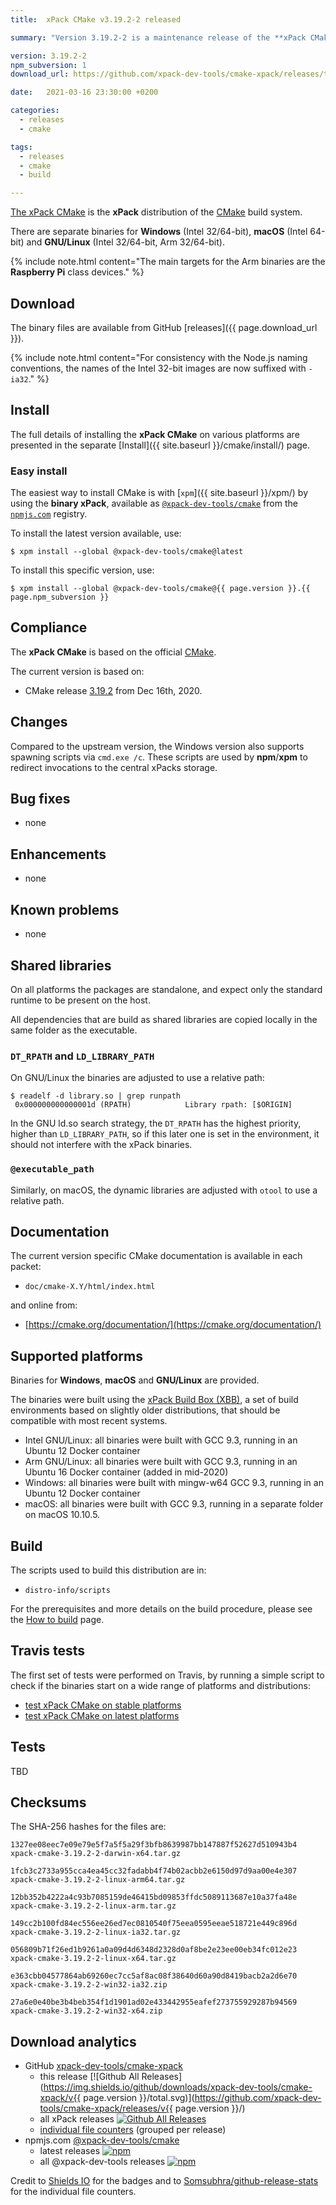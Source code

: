 ```yaml
---
title:  xPack CMake v3.19.2-2 released

summary: "Version 3.19.2-2 is a maintenance release of the **xPack CMake** package, fixing the spawning of cmd.exe scripts on Windows."

version: 3.19.2-2
npm_subversion: 1
download_url: https://github.com/xpack-dev-tools/cmake-xpack/releases/tag/v3.19.2-2/

date:   2021-03-16 23:30:00 +0200

categories:
  - releases
  - cmake

tags:
  - releases
  - cmake
  - build

---
```


[The xPack CMake](https://xpack.github.io/cmake/)
is the **xPack** distribution of the
[CMake](https://cmake.org) build system.

There are separate binaries for **Windows** (Intel 32/64-bit),
**macOS** (Intel 64-bit) and **GNU/Linux** (Intel 32/64-bit, Arm 32/64-bit).

{% include note.html content="The main targets for the Arm binaries
are the **Raspberry Pi** class devices." %}

## Download

The binary files are available from GitHub [releases]({{ page.download_url }}).

{% include note.html content="For consistency with the Node.js naming
conventions, the names of the Intel 32-bit images are now suffixed with
`-ia32`." %}

## Install

The full details of installing the **xPack CMake** on various platforms
are presented in the separate
[Install]({{ site.baseurl }}/cmake/install/) page.

### Easy install

The easiest way to install CMake is with
[`xpm`]({{ site.baseurl }}/xpm/)
by using the **binary xPack**, available as
[`@xpack-dev-tools/cmake`](https://www.npmjs.com/package/@xpack-dev-tools/cmake)
from the [`npmjs.com`](https://www.npmjs.com) registry.

To install the latest version available, use:

```console
$ xpm install --global @xpack-dev-tools/cmake@latest
```

To install this specific version, use:

```console
$ xpm install --global @xpack-dev-tools/cmake@{{ page.version }}.{{ page.npm_subversion }}
```

## Compliance

The **xPack CMake** is based on the official
[CMake](https://cmake.org).

The current version is based on:

- CMake release
[3.19.2](https://github.com/Kitware/CMake/releases/tag/v3.19.2/)
from Dec 16th, 2020.

## Changes

Compared to the upstream version, the Windows version also supports
spawning scripts via `cmd.exe /c`. These scripts are used by **npm**/**xpm**
to redirect invocations to the central xPacks storage.

## Bug fixes

- none

## Enhancements

- none

## Known problems

- none

## Shared libraries

On all platforms the packages are standalone, and expect only the standard
runtime to be present on the host.

All dependencies that are build as shared libraries are copied locally in the
same folder as the executable.

### `DT_RPATH` and `LD_LIBRARY_PATH`

On GNU/Linux the binaries are adjusted to use a relative path:

```console
$ readelf -d library.so | grep runpath
 0x000000000000001d (RPATH)            Library rpath: [$ORIGIN]
```

In the GNU ld.so search strategy, the `DT_RPATH` has
the highest priority, higher than `LD_LIBRARY_PATH`, so if this later one
is set in the environment, it should not interfere with the xPack binaries.

### `@executable_path`

Similarly, on macOS, the dynamic libraries are adjusted with `otool` to use a
relative path.

## Documentation

The current version specific CMake documentation is available in each packet:

- `doc/cmake-X.Y/html/index.html`

and online from:

- [https://cmake.org/documentation/](https://cmake.org/documentation/)

## Supported platforms

Binaries for **Windows**, **macOS** and **GNU/Linux** are provided.

The binaries were built using the
[xPack Build Box (XBB)](https://github.com/xpack/xpack-build-box), a set
of build environments based on slightly older distributions, that should be
compatible with most recent systems.

- Intel GNU/Linux: all binaries were built with GCC 9.3, running in an
  Ubuntu 12 Docker container
- Arm GNU/Linux: all binaries were built with GCC 9.3, running in an
  Ubuntu 16 Docker container (added in mid-2020)
- Windows: all binaries were built with mingw-w64 GCC 9.3, running in an
  Ubuntu 12 Docker container
- macOS: all binaries were built with GCC 9.3, running in a separate
  folder on macOS 10.10.5.

## Build

The scripts used to build this distribution are in:

- `distro-info/scripts`

For the prerequisites and more details on the build procedure, please see the
[How to build](https://github.com/xpack-dev-tools/cmake-xpack/blob/xpack/README-BUILD.md) page.

## Travis tests

The first set of tests were performed on Travis, by running
a simple script to check if the binaries start on a wide range of
platforms and distributions:

- [test xPack CMake on stable platforms](https://travis-ci.com/github/xpack-dev-tools/cmake-xpack/builds/220317746)
- [test xPack CMake on latest platforms](https://travis-ci.com/github/xpack-dev-tools/cmake-xpack/builds/220317753)

## Tests

TBD

## Checksums

The SHA-256 hashes for the files are:

```console
1327ee08eec7e09e79e5f7a5f5a29f3bfb8639987bb147887f52627d510943b4
xpack-cmake-3.19.2-2-darwin-x64.tar.gz

1fcb3c2733a955cca4ea45cc32fadabb4f74b02acbb2e6150d97d9aa00e4e307
xpack-cmake-3.19.2-2-linux-arm64.tar.gz

12bb352b4222a4c93b7085159de46415bd09853ffdc5089113687e10a37fa48e
xpack-cmake-3.19.2-2-linux-arm.tar.gz

149cc2b100fd84ec556ee26ed7ec0810540f75eea0595eeae518721e449c896d
xpack-cmake-3.19.2-2-linux-ia32.tar.gz

056809b71f26ed1b9261a0a09d4d6348d2328d0af8be2e23ee00eb34fc012e23
xpack-cmake-3.19.2-2-linux-x64.tar.gz

e363cbb04577864ab69260ec7cc5af8ac08f38640d60a90d8419bacb2a2d6e70
xpack-cmake-3.19.2-2-win32-ia32.zip

27a6e0e40be3b4beb354f1d1901ad02e433442955eafef273755929287b94569
xpack-cmake-3.19.2-2-win32-x64.zip
```

## Download analytics

- GitHub [xpack-dev-tools/cmake-xpack](https://github.com/xpack-dev-tools/cmake-xpack/)
  - this release [![Github All Releases](https://img.shields.io/github/downloads/xpack-dev-tools/cmake-xpack/v{{ page.version }}/total.svg)](https://github.com/xpack-dev-tools/cmake-xpack/releases/v{{ page.version }}/)
  - all xPack releases [![Github All Releases](https://img.shields.io/github/downloads/xpack-dev-tools/cmake-xpack/total.svg)](https://github.com/xpack-dev-tools/cmake-xpack/releases/)
  - [individual file counters](https://somsubhra.github.io/github-release-stats/?username=xpack-dev-tools&repository=cmake-xpack) (grouped per release)
- npmjs.com [@xpack-dev-tools/cmake](https://www.npmjs.com/package/@xpack-dev-tools/cmake)
  - latest releases [![npm](https://img.shields.io/npm/dw/@xpack-dev-tools/cmake.svg)](https://www.npmjs.com/package/@xpack-dev-tools/cmake/)
  - all @xpack-dev-tools releases [![npm](https://img.shields.io/npm/dt/@xpack-dev-tools/cmake.svg)](https://www.npmjs.com/package/@xpack-dev-tools/cmake/)

Credit to [Shields IO](https://shields.io) for the badges and to
[Somsubhra/github-release-stats](https://github.com/Somsubhra/github-release-stats)
for the individual file counters.
